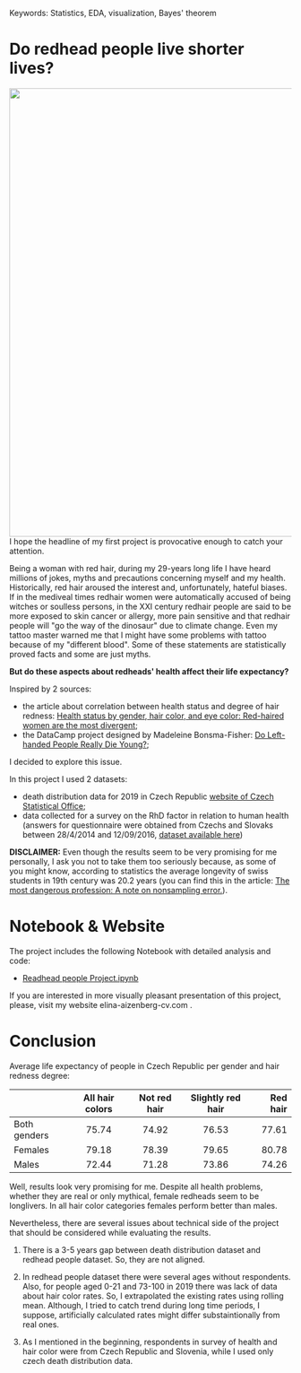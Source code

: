 Keywords: Statistics, EDA, visualization, Bayes' theorem
 
# Do redhead people live shorter lives?

<img src="https://gingerparrot.co.uk/wp/wp-content/uploads/2018/06/group-of-redheads.jpeg" width="800"> 
I hope the headline of my first project is provocative enough to catch your attention.

Being a woman with red hair, during my 29-years long life I have heard millions of jokes, myths and precautions concerning myself and my health. Historically, red hair aroused the interest and, unfortunately, hateful biases. If in the mediveal times redhair women were automatically accused of being witches or soulless persons, in the XXI century redhair people are said to be more exposed to skin cancer or allergy, more pain sensitive and that redhair people will "go the way of the dinosaur" due to climate change. Even my tattoo master warned me that I might have some problems with tattoo because of my "different blood". Some of these statements are statistically proved facts and some are just myths.

**But do these aspects about redheads' health affect their life expectancy?**

Inspired by 2 sources:
- the article about correlation between health status and degree of hair redness: [Health status by gender, hair color, and eye color: Red-haired women are the most divergent](https://www.ncbi.nlm.nih.gov/pmc/articles/PMC5746253/);
- the DataCamp project designed by Madeleine Bonsma-Fisher: [Do Left-handed People Really Die Young?](https://learn.datacamp.com/projects/479);

I decided to explore this issue.

In this project I used 2 datasets:
- death distribution data for 2019 in Czech Republic [website of Czech Statistical Office](https://www.czso.cz/csu/czso/demographic-yearbook-of-the-czech-republic-2019);
- data collected for a survey on the RhD factor in relation to human health (answers for questionnaire were obtained from Czechs and Slovaks between 28/4/2014 and 12/09/2016, [dataset available here](https://figshare.com/s/6a02dd5cec0f90b69db9))

**DISCLAIMER:**
Even though the results seem to be very promising for me personally, I ask you not to take them too seriously because, as some of you might know, according to statistics the average longevity of swiss students in 19th century was 20.2 years (you can find this in the article: [The most dangerous profession: A note on nonsampling error.](https://psycnet.apa.org/doiLanding?doi=10.1037%2F1082-989X.4.3.250)).


# Notebook & Website
The project includes the following Notebook with detailed analysis and code:
- [Readhead people Project.ipynb](https://github.com/ElinaAizenberg/Readhead-people---Project/blob/main/Readhead%20people%20Project.ipynb)

If you are interested in more visually pleasant presentation of this project, please, visit my website  elina-aizenberg-cv.com .

# Conclusion

Average life expectancy of people in Czech Republic per gender and hair redness degree:

|	                | All hair colors |	Not red hair | Slightly red hair | Red hair |
| -------------   |:---------------:|:------------:|:-----------------:| --------:|
| Both genders	  |    75.74        |   74.92      |	      76.53      |	 77.61  |
| Females	        |    79.18	      |   78.39	     |        79.65	     |   80.78  |
| Males	          |    72.44        |	  71.28	     |        73.86	     |   74.26  |

Well, results look very promising for me. Despite all health problems, whether they are real or only mythical, female redheads seem to be longlivers. In all hair color categories females perform better than males.

Nevertheless, there are several issues about technical side of the project that should be considered while evaluating the results.

1. There is a 3-5 years gap between death distribution dataset and redhead people dataset. So, they are not aligned.

2. In redhead people dataset there were several ages without respondents. Also, for people aged 0-21 and 73-100 in 2019 there was lack of data about hair color rates. So, I extrapolated the existing rates using rolling mean. Although, I tried to catch trend during long time periods, I suppose, artificially calculated rates might differ substaintionally from real ones.

3. As I mentioned in the beginning, respondents in survey of health and hair color were from Czech Republic and Slovenia, while I used only czech death distribution data.
